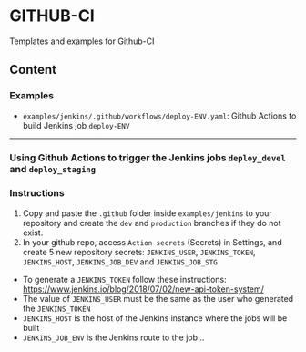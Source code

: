# GITHUB-CI

Templates and examples for Github-CI

## Content

### Examples

* `examples/jenkins/.github/workflows/deploy-ENV.yaml`: Github Actions to build Jenkins job `deploy-ENV`

---

### Using Github Actions to trigger the Jenkins jobs `deploy_devel` and `deploy_staging`
### Instructions

1. Copy and paste the `.github` folder inside `examples/jenkins` to your repository and create the `dev` and `production` branches if they do not exist.
2. In your github repo, access `Action secrets` (Secrets) in Settings, and create 5 new repository secrets: `JENKINS_USER`, `JENKINS_TOKEN`, `JENKINS_HOST`, `JENKINS_JOB_DEV` and `JENKINS_JOB_STG`
  * To generate a `JENKINS_TOKEN` follow these instructions: https://www.jenkins.io/blog/2018/07/02/new-api-token-system/
  * The value of `JENKINS_USER` must be the same as the user who generated the `JENKINS_TOKEN`
  * `JENKINS_HOST` is the host of the Jenkins instance where the jobs will be built
  * `JENKINS_JOB_ENV` is the Jenkins route to the job
..
